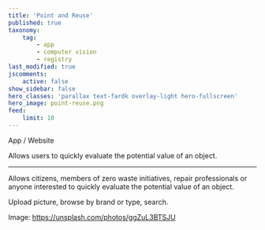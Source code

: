 ```yaml
---
title: 'Point and Reuse'
published: true
taxonomy:
    tag:
        - app
        - computer vision
        - registry
last_modified: true
jscomments:
    active: false
show_sidebar: false
hero_classes: 'parallax text-fardk overlay-light hero-fullscreen'
hero_image: point-reuse.png
feed:
    limit: 10
---
```


App / Website

Allows users to quickly evaluate the potential value of an object.

---

Allows citizens, members of zero waste initiatives, repair professionals or anyone interested to quickly evaluate the potential value of an object.

Upload picture, browse by brand or type, search.

Image: https://unsplash.com/photos/ggZuL3BTSJU
